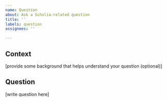 ```yaml
---
name: Question
about: Ask a Scholia-related question
title: ''
labels: question
assignees: ''

---
```


## Context
[provide some background that helps understand your question (optional)]

## Question
[write question here]
